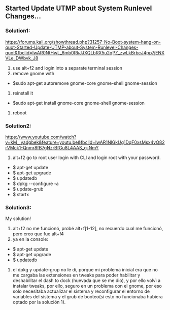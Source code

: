 ## Started Update UTMP about System Runlevel Changes...

### Solution1:
https://forums.kali.org/showthread.php?31257-No-Boot-system-hang-on-quot-Started-Update-UTMP-about-System-Runlevel-Changes-quot&fbclid=IwAR0NtHwL_6mb0RkJJXQLbRX5u2qPZ_zwLkBrbcJ4pp7jENXVLe_DWbvk_J8
1. use alt+f2 and login into a separate terminal session
1. remove gnome with
- $sudo apt-get autoremove gnome-core gnome-shell gnome-session
1. reinstall it 
- $sudo apt-get install gnome-core gnome-shell gnome-session
1. reboot

### Solution2:
https://www.youtube.com/watch?v=kM__yadgbek&feature=youtu.be&fbclid=IwAR1NlGkUg1DqF0xsMsx4vQ82rVMck1-Qnmr8fB7gNzrBfGu8L4AAS_g-NmY
1. alt+f2 go to root user login with CLI and login root with your password.
- $ apt-get update
- $ apt-get upgrade
- $ updatedb
- $ dpkg --configure -a
- $ update-grub
- $ startx

### Solution3:
My solution!
1. alt+f2 no me funcionó, probé alt+f[1-12], no recuerdo cual me funcionó, pero creo que fue alt+f4
1. ya en la console:
- $ apt-get update
- $ apt-get upgrade
- $ updatedb
1. el dpkg y update-grup no le dí, porque mi problema inicial era que no me cargaba las extensiones en tweaks para poder habilitar y deshabilitar el dash to dock (huevada que se me dio), y por ello volvì a instalar tweaks, por ello, seguro en un problema con el gnome, por eso solo necesitaba actualizar el sistema y reconfigurar el entorno de variables del sistema y el grub de booteo(si esto no funcionaba hubiera optado por la solución 1).
